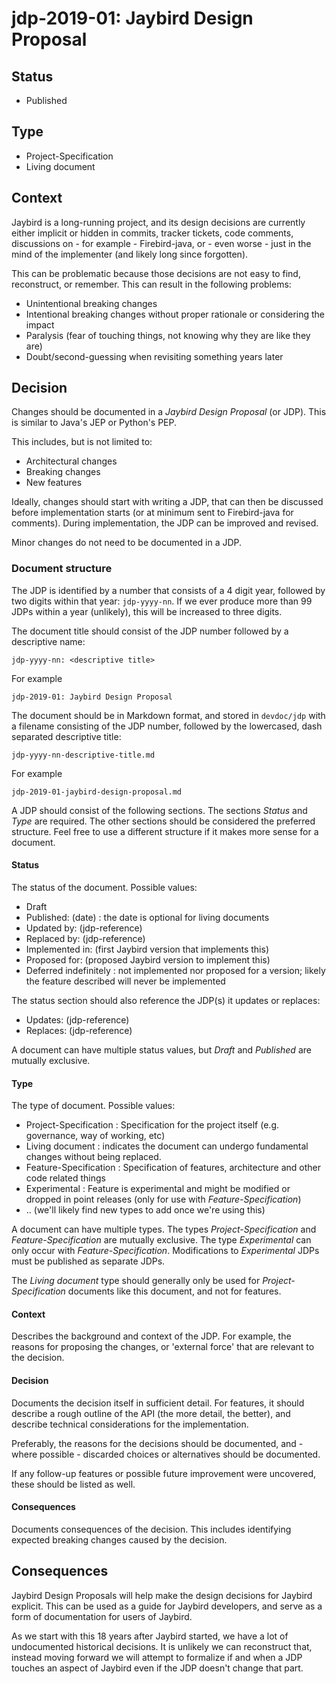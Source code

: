 # jdp-2019-01: Jaybird Design Proposal

## Status

- Published

## Type

- Project-Specification
- Living document

## Context

Jaybird is a long-running project, and its design decisions are currently 
either implicit or hidden in commits, tracker tickets, code comments, 
discussions on - for example - Firebird-java, or - even worse - just in the mind 
of the implementer (and likely long since forgotten).

This can be problematic because those decisions are not easy to find, 
reconstruct, or remember. This can result in the following problems:

- Unintentional breaking changes
- Intentional breaking changes without proper rationale or considering the 
  impact
- Paralysis (fear of touching things, not knowing why they are like they are)
- Doubt/second-guessing when revisiting something years later

## Decision

Changes should be documented in a _Jaybird Design Proposal_ (or JDP). This is 
similar to Java's JEP or Python's PEP.

This includes, but is not limited to:

- Architectural changes
- Breaking changes
- New features

Ideally, changes should start with writing a JDP, that can then be discussed 
before implementation starts (or at minimum sent to Firebird-java for comments). 
During implementation, the JDP can be improved and revised.

Minor changes do not need to be documented in a JDP.

### Document structure

The JDP is identified by a number that consists of a 4 digit year, followed by
two digits within that year: `jdp-yyyy-nn`. If we ever produce more than 99 JDPs
within a year (unlikely), this will be increased to three digits. 

The document title should consist of the JDP number followed by a descriptive 
name:

    jdp-yyyy-nn: <descriptive title>
    
For example

    jdp-2019-01: Jaybird Design Proposal

The document should be in Markdown format, and stored in `devdoc/jdp` with a
filename consisting of the JDP number, followed by the lowercased, dash 
separated descriptive title:

    jdp-yyyy-nn-descriptive-title.md
    
For example

    jdp-2019-01-jaybird-design-proposal.md

A JDP should consist of the following sections. The sections _Status_ and _Type_
are required. The other sections should be considered the preferred structure. 
Feel free to use a different structure if it makes more sense for a document.

#### Status

The status of the document. Possible values:

- Draft
- Published: (date) : the date is optional for living documents
- Updated by: (jdp-reference)
- Replaced by: (jdp-reference)
- Implemented in: (first Jaybird version that implements this)
- Proposed for: (proposed Jaybird version to implement this) 
- Deferred indefinitely : not implemented nor proposed for a version; likely
the feature described will never be implemented

The status section should also reference the JDP(s) it updates or replaces:

- Updates: (jdp-reference)
- Replaces: (jdp-reference)

A document can have multiple status values, but _Draft_ and _Published_ are 
mutually exclusive.

#### Type

The type of document. Possible values:

- Project-Specification : Specification for the project itself (e.g. governance,
  way of working, etc)
- Living document : indicates the document can undergo fundamental changes 
  without being replaced.
- Feature-Specification : Specification of features, architecture and other code
  related things
- Experimental : Feature is experimental and might be modified or dropped in
  point releases (only for use with _Feature-Specification_)
- .. (we'll likely find new types to add once we're using this)

A document can have multiple types. The types _Project-Specification_ and 
_Feature-Specification_ are mutually exclusive. The type _Experimental_ can only
occur with _Feature-Specification_. Modifications to _Experimental_ JDPs must 
be published as separate JDPs.

The _Living document_ type should generally only be used for 
_Project-Specification_ documents like this document, and not for features.

#### Context

Describes the background and context of the JDP. For example, the reasons for
proposing the changes, or 'external force' that are relevant to the decision.

#### Decision

Documents the decision itself in sufficient detail. For features, it should
describe a rough outline of the API (the more detail, the better), and describe
technical considerations for the implementation.

Preferably, the reasons for the decisions should be documented, and - where 
possible - discarded choices or alternatives should be documented.

If any follow-up features or possible future improvement were uncovered, these
should be listed as well.

#### Consequences

Documents consequences of the decision. This includes identifying expected
breaking changes caused by the decision.

## Consequences

Jaybird Design Proposals will help make the design decisions for Jaybird 
explicit. This can be used as a guide for Jaybird developers, and serve as
a form of documentation for users of Jaybird.

As we start with this 18 years after Jaybird started, we have a lot of 
undocumented historical decisions. It is unlikely we can reconstruct that, 
instead moving forward we will attempt to formalize if and when a JDP touches 
an aspect of Jaybird even if the JDP doesn't change that part.
 